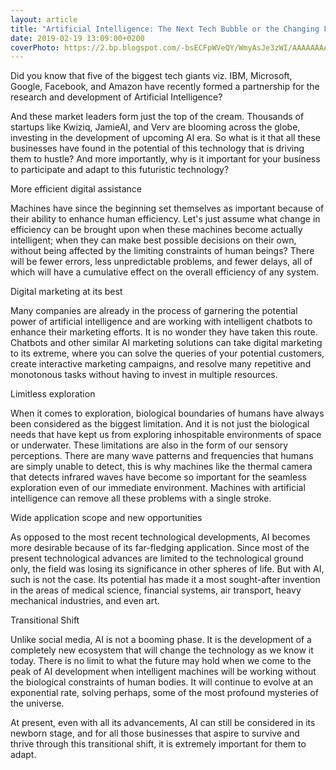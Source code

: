 ```yaml
---
layout: article
title: "Artificial Intelligence: The Next Tech Bubble or the Changing Face of Technology"
date: 2019-02-19 13:09:00+0200
coverPhoto: https://2.bp.blogspot.com/-bsECFpWVeQY/WmyAsJe3zWI/AAAAAAAAALQ/MJle5dh8s4UyvXOBSrKP93P41tWrBsf5wCLcBGAs/s1600/Capture.PNG
---
```


Did you know that five of the biggest tech giants viz. IBM, Microsoft, Google, Facebook, and Amazon have recently formed a partnership for the research and development of Artificial Intelligence?

And these market leaders form just the top of the cream. Thousands of startups like Kwiziq, JamieAI, and Verv are blooming across the globe, investing in the development of upcoming AI era. So what is it that all these businesses have found in the potential of this technology that is driving them to hustle? And more importantly, why is it important for your business to participate and adapt to this futuristic technology?

More efficient digital assistance

Machines have since the beginning set themselves as important because of their ability to enhance human efficiency. Let's just assume what change in efficiency can be brought upon when these machines become actually intelligent; when they can make best possible decisions on their own, without being affected by the limiting constraints of human beings? There will be fewer errors, less unpredictable problems, and fewer delays, all of which will have a cumulative effect on the overall efficiency of any system.

Digital marketing at its best

Many companies are already in the process of garnering the potential power of artificial intelligence and are working with intelligent chatbots to enhance their marketing efforts. It is no wonder they have taken this route. Chatbots and other similar AI marketing solutions can take digital marketing to its extreme, where you can solve the queries of your potential customers, create interactive marketing campaigns, and resolve many repetitive and monotonous tasks without having to invest in multiple resources.

Limitless exploration

When it comes to exploration, biological boundaries of humans have always been considered as the biggest limitation. And it is not just the biological needs that have kept us from exploring inhospitable environments of space or underwater. These limitations are also in the form of our sensory perceptions. There are many wave patterns and frequencies that humans are simply unable to detect, this is why machines like the thermal camera that detects infrared waves have become so important for the seamless exploration even of our immediate environment. Machines with artificial intelligence can remove all these problems with a single stroke.

Wide application scope and new opportunities

As opposed to the most recent technological developments, AI becomes more desirable because of its far-fledging application. Since most of the present technological advances are limited to the technological ground only, the field was losing its significance in other spheres of life. But with AI, such is not the case. Its potential has made it a most sought-after invention in the areas of medical science, financial systems, air transport, heavy mechanical industries, and even art.

Transitional Shift

Unlike social media, AI is not a booming phase. It is the development of a completely new ecosystem that will change the technology as we know it today. There is no limit to what the future may hold when we come to the peak of AI development when intelligent machines will be working without the biological constraints of human bodies. It will continue to evolve at an exponential rate, solving perhaps, some of the most profound mysteries of the universe.

At present, even with all its advancements, AI can still be considered in its newborn stage, and for all those businesses that aspire to survive and thrive through this transitional shift, it is extremely important for them to adapt.



